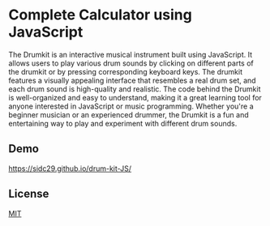 
# Complete Calculator using JavaScript

The Drumkit is an interactive musical instrument built using JavaScript. It allows users to play various drum sounds by clicking on different parts of the drumkit or by pressing corresponding keyboard keys. The drumkit features a visually appealing interface that resembles a real drum set, and each drum sound is high-quality and realistic. The code behind the Drumkit is well-organized and easy to understand, making it a great learning tool for anyone interested in JavaScript or music programming. Whether you're a beginner musician or an experienced drummer, the Drumkit is a fun and entertaining way to play and experiment with different drum sounds.


## Demo

https://sidc29.github.io/drum-kit-JS/


## License

[MIT](https://choosealicense.com/licenses/mit/)

